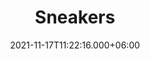 ---
title: Sneakers
date: 2021-11-17T11:22:16.000+06:00
description: Sneakers
price: '110.00'
priceBefore: '150.00'
shortDescription: Sneakers
productID: "7"
images:
- image: "/uploads/Blue-extravaganza-Sneakers.png"
- image: "/uploads/Orange-Splash-Sneakers.png"

---